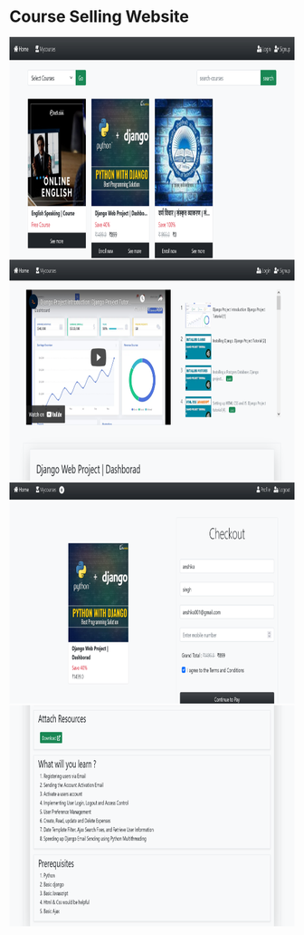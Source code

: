 # Course Selling Website

<img src="static/css/Screenshot%202021-10-23%20at%2015-00-37%20classes%20on.png" width="700" height="390">

<img src="static/css/Screenshot%202021-10-23%20at%2015-01-02%20classes%20on.png" width="700" height="390">

<img src="static/css/Screenshot%202021-10-23%20at%2015-02-26%20classes%20on.png" width="700" height="390">

<img src="static/css/Screenshot%202021-10-23%20at%2015-02-45%20classes%20on.png" width="700" height="390">
